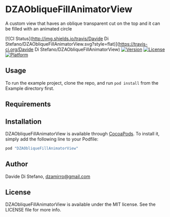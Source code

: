 # DZAObliqueFillAnimatorView

A custom view that haves an oblique transparent cut on the top and it can be filled with an animated circle


[![CI Status](http://img.shields.io/travis/Davide Di Stefano/DZAObliqueFillAnimatorView.svg?style=flat)](https://travis-ci.org/Davide Di Stefano/DZAObliqueFillAnimatorView)
[![Version](https://img.shields.io/cocoapods/v/DZAObliqueFillAnimatorView.svg?style=flat)](http://cocoapods.org/pods/DZAObliqueFillAnimatorView)
[![License](https://img.shields.io/cocoapods/l/DZAObliqueFillAnimatorView.svg?style=flat)](http://cocoapods.org/pods/DZAObliqueFillAnimatorView)
[![Platform](https://img.shields.io/cocoapods/p/DZAObliqueFillAnimatorView.svg?style=flat)](http://cocoapods.org/pods/DZAObliqueFillAnimatorView)

## Usage

To run the example project, clone the repo, and run `pod install` from the Example directory first.

## Requirements

## Installation

DZAObliqueFillAnimatorView is available through [CocoaPods](http://cocoapods.org). To install
it, simply add the following line to your Podfile:

```ruby
pod "DZAObliqueFillAnimatorView"
```

## Author

Davide Di Stefano, dzamirro@gmail.com

## License

DZAObliqueFillAnimatorView is available under the MIT license. See the LICENSE file for more info.
